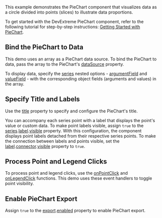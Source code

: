 This example demonstrates the PieChart component that visualizes data as a circle divided into points (slices) to illustrate data proportions.

To get started with the DevExtreme PieChart component, refer to the following tutorial for step-by-step instructions: [Getting Started with PieChart](/Documentation/Guide/UI_Components/PieChart/Getting_Started_with_PieChart/).

## Bind the PieChart to Data

This demo uses an array as a PieChart data source. To bind the PieChart to data, pass the array to the PieChart's [dataSource](/Documentation/ApiReference/UI_Components/dxPieChart/Configuration/#dataSource) property.

To display data, specify the [series](/Documentation/ApiReference/UI_Components/dxPieChart/Configuration/series/) nested options - [argumentField](/Documentation/ApiReference/UI_Components/dxPieChart/Configuration/series/#argumentField) and [valueField](/Documentation/ApiReference/UI_Components/dxPieChart/Configuration/series/#valueField) - with the corresponding object fields (arguments and values) in the array.

## Specify Title and Labels

Use the [title](/Documentation/ApiReference/UI_Components/dxPieChart/Configuration/title/) property to specify and configure the PieChart's title.

You can accompany each series point with a label that displays the point's value or custom data. To make point labels visible, assign `true` to the [series](/Documentation/ApiReference/UI_Components/dxPieChart/Configuration/series/).[label](/Documentation/ApiReference/UI_Components/dxPieChart/Configuration/series/label/).[visible](/Documentation/ApiReference/UI_Components/dxPieChart/Configuration/series/label/#visible) property. With this configuration, the component displays point labels detached from their respective series points. To make the connection between labels and points visible, set the [label](/Documentation/ApiReference/UI_Components/dxPieChart/Configuration/series/label/).[connector](/Documentation/ApiReference/UI_Components/dxPieChart/Configuration/series/label/connector/).[visible](/Documentation/ApiReference/UI_Components/dxPieChart/Configuration/series/label/connector/#visible) property to `true`.

## Process Point and Legend Clicks 

To process point and legend clicks, use the [onPointClick](/Documentation/ApiReference/UI_Components/dxPieChart/Configuration/#onPointClick) and [onLegendClick](/Documentation/ApiReference/UI_Components/dxPieChart/Configuration/#onLegendClick) functions. This demo uses these event handlers to toggle point visibility.

## Enable PieChart Export 

Assign `true` to the [export](/Documentation/ApiReference/UI_Components/dxPieChart/Configuration/export/).[enabled](/Documentation/ApiReference/UI_Components/dxPieChart/Configuration/export/#enabled) property to enable PieChart export.